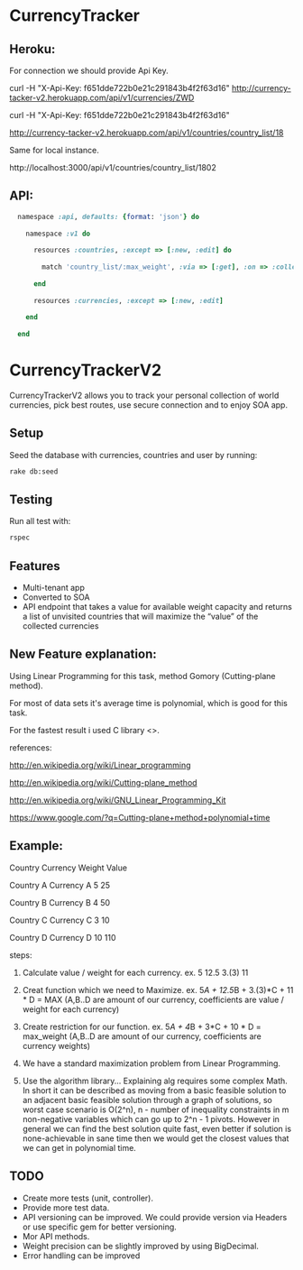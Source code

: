 CurrencyTracker
===============

Heroku:
-------
For connection we should provide Api Key.

curl -H "X-Api-Key: f651dde722b0e21c291843b4f2f63d16" http://currency-tacker-v2.herokuapp.com/api/v1/currencies/ZWD

curl -H "X-Api-Key: f651dde722b0e21c291843b4f2f63d16" 

http://currency-tacker-v2.herokuapp.com/api/v1/countries/country_list/18

Same for local instance.

http://localhost:3000/api/v1/countries/country_list/1802

API:
----
```Ruby
  namespace :api, defaults: {format: 'json'} do
  
    namespace :v1 do
    
      resources :countries, :except => [:new, :edit] do 
      
        match 'country_list/:max_weight', :via => [:get], :on => :collection
        
      end
      
      resources :currencies, :except => [:new, :edit]
      
    end
    
  end
```

CurrencyTrackerV2
=================

CurrencyTrackerV2 allows you to track your personal collection of world currencies, pick best routes, use secure connection and to enjoy SOA app.

Setup
-----

Seed the database with currencies, countries and user by running:

```bash
rake db:seed
```

Testing
-------

Run all test with:

```bash
rspec
```

Features
--------

* Multi-tenant app
* Converted to SOA
* API endpoint that takes a value for available weight capacity and returns a list of unvisited countries that will maximize the “value” of the collected currencies

New Feature explanation:
------------------------

Using Linear Programming for this task, method Gomory (Cutting-plane method).

For most of data sets it's average time is polynomial, which is good for this task.

For the fastest result i used C library <<Ruby GNU Linear Programming Kit>>.

references:

http://en.wikipedia.org/wiki/Linear_programming

http://en.wikipedia.org/wiki/Cutting-plane_method

http://en.wikipedia.org/wiki/GNU_Linear_Programming_Kit

https://www.google.com/?q=Cutting-plane+method+polynomial+time

Example:
--------

Country Currency Weight Value

Country A Currency A 5 25

Country B Currency B 4 50

Country C Currency C 3 10

Country D Currency D 10 110

steps:

1. Calculate value / weight for each currency.
ex. 5 12.5 3.(3) 11

2. Creat function which we need to Maximize.
ex. 5*A + 12.5*B + 3.(3)*C + 11 * D = MAX (A,B..D are amount of our currency, coefficients are value / weight for each currency)

3. Create restriction for our function.
ex. 5*A + 4*B + 3*C + 10 * D = max_weight (A,B..D are amount of our currency, coefficients are currency weights)

4. We have a standard maximization problem from Linear Programming.

5. Use the algorithm library... Explaining alg requires some complex Math. In short it can be described as moving from a basic feasible solution to an adjacent basic feasible solution through a graph of solutions, so worst case scenario is O(2^n), n - number of inequality constraints in m non-negative variables which can go up to 2^n - 1 pivots. However in general we can find the best solution quite fast, even better if solution is none-achievable in sane time then we would get the closest values that we can get in polynomial time.

TODO
----
* Create more tests (unit, controller).
* Provide more test data.
* API versioning can be improved. We could provide version via Headers or use specific gem for better versioning.
* Mor API methods.
* Weight precision can be slightly improved by using BigDecimal.
* Error handling can be improved
